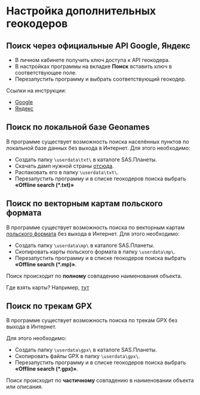 
# Настройка дополнительных геокодеров

## Поиск через официальные API Google, Яндекс

- В личном кабинете получить ключ доступа к API геокодера.
- В настройках программы на вкладке **Поиск** вставить ключ в соответствующее поле.
- Перезапустить программу и выбрать соответствующий геокодер.

Ссылки на инструкции:

- [Google](https://developers.google.com/maps/documentation/geocoding/get-api-key)
- [Яндекс](https://yandex.ru/maps-api/docs/geocoder-api/quickstart.html)

## Поиск по локальной базе Geonames

В программе существует возможность поиска населённых пунктов по локальной базе данных без выхода в Интернет. Для этого необходимо:

- Создать папку `\userdata\txt\` в каталоге SAS.Планеты.
- Скачать дамп нужной страны [отсюда](http://download.geonames.org/export/dump/).
- Распаковать его в папку `\userdata\txt\`.
- Перезапустить программу и в списке геокодеров поиска выбрать **«Offline search (*.txt)»**

## Поиск по векторным картам польского формата

В программе существует возможность поиска по векторным картам [польского формата](https://wiki.openstreetmap.org/wiki/Polish_format) без выхода в Интернет. Для этого необходимо:

- Создать папку `\userdata\mp\` в каталоге SAS.Планеты.
- Скопировать карты польского формата в папку `\userdata\mp\`.
- Перезапустить программу и в списке геокодеров поиска выбрать **«Offline search (*.mp)»**.

Поиск происходит по **полному** совпадению наименования объекта.

Где взять карты? Например, [тут](http://gis-lab.info/data/mp/)

## Поиск по трекам GPX

В программе существует возможность поиска по трекам GPX без выхода в Интернет.

Для этого необходимо:

- Создать папку `\userdata\gpx\` в каталоге SAS.Планеты.
- Скопировать файлы GPX в папку `\userdata\gpx\`.
- Перезапустить программу и в списке геокодеров поиска выбрать **«Offline search (*.gpx)»**.

Поиск происходит по **частичному** совпадению в наименовании объекта или описания.
